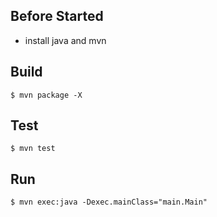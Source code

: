 ## Before Started

- install java and mvn

## Build

```
$ mvn package -X
```

## Test

```
$ mvn test
```

## Run

```
$ mvn exec:java -Dexec.mainClass="main.Main"
```
